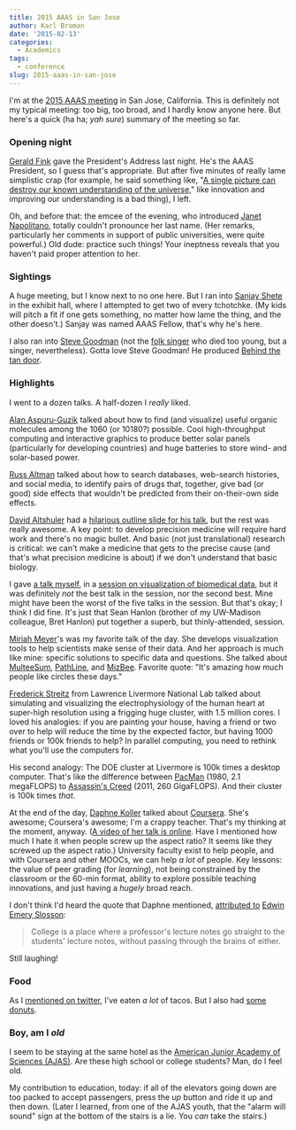 ```yaml
---
title: 2015 AAAS in San Jose
author: Karl Broman
date: '2015-02-13'
categories:
  - Academics
tags:
  - conference
slug: 2015-aaas-in-san-jose
---
```


I'm at the [2015 AAAS meeting](https://aaas.confex.com/aaas/2015/webprogram/start.html) in San Jose, California. This is definitely not my typical meeting: too big, too broad, and I hardly know anyone here. But here's a quick (ha ha; _yah sure_) summary of the meeting so far.

### Opening night

[Gerald Fink](https://en.wikipedia.org/wiki/Gerald_Fink) gave the President's Address last night. He's the AAAS President, so I guess that's appropriate. But after five minutes of really lame simplistic crap (for example, he said something like, "[A single picture can destroy our known understanding of the universe,](https://twitter.com/c_fenster/status/566061155026624513)" like innovation and improving our understanding is a bad thing), I left.

Oh, and before that: the emcee of the evening, who introduced [Janet Napolitano](https://en.wikipedia.org/wiki/Janet_Napolitano), totally couldn't pronounce her last name. (Her remarks, particularly her comments in support of public universities, were quite powerful.) Old dude: practice such things! Your ineptness reveals that you haven't paid proper attention to her.

### Sightings

A huge meeting, but I know next to no one here. But I ran into [Sanjay Shete](https://faculty.mdanderson.org/Sanjay_Shete/) in the exhibit hall, where I attempted to get two of every tchotchke. (My kids will pitch a fit if one gets something, no matter how lame the thing, and the other doesn't.) Sanjay was named AAAS Fellow, that's why he's here.

I also ran into [Steve Goodman](https://med.stanford.edu/profiles/steven-goodman) (not the [folk singer](https://en.wikipedia.org/wiki/Steve_Goodman) who died too young, but a singer, nevertheless). Gotta love Steve Goodman! He produced [Behind the tan door](https://www.youtube.com/watch?v=Ba5eNi0KzHk).

### Highlights

I went to a dozen talks. A half-dozen I _really_ liked.

[Alan Aspuru-Guzik](https://aspuru.chem.harvard.edu/) talked about how to find (and visualize) useful organic molecules among the 1060 (or 10180?) possible. Cool high-throughput computing and interactive graphics to produce better solar panels (particularly for developing countries) and huge batteries to store wind- and solar-based power.

[Russ Altman](https://people.stanford.edu/rbaltman/) talked about how to search databases, web-search histories, and social media, to identify pairs of drugs that, together, give bad (or good) side effects that wouldn't be predicted from their on-their-own side effects.

[David Altshuler](https://en.wikipedia.org/wiki/David_Altshuler) had a [hilarious outline slide for his talk](https://twitter.com/kwbroman/status/566328355570475008), but the rest was really awesome. A key point: to develop precision medicine will require hard work and there's no magic bullet. And basic (not just translational) research is critical: we can't make a medicine that gets to the precise cause (and that's what precision medicine is about) if we don't understand that basic biology.

I gave [a talk myself](https://www.biostat.wisc.edu/~kbroman/presentations/AAAS), in a [session on visualization of biomedical data](https://aaas.confex.com/aaas/2015/webprogram/Session9760.html), but it was definitely _not_ the best talk in the session, nor the second best. Mine might have been the worst of the five talks in the session. But that's okay; I think I did fine. It's just that Sean Hanlon (brother of my UW-Madison colleague, Bret Hanlon) put together a superb, but thinly-attended, session.

[Miriah Meyer](https://www.cs.utah.edu/~miriah/)'s was my favorite talk of the day. She develops visualization tools to help scientists make sense of their data. And her approach is much like mine: specific solutions to specific data and questions. She talked about [MulteeSum](https://www.cs.utah.edu/~miriah/multeesum/), [PathLine](https://www.cs.utah.edu/~miriah/pathline/Overview.html), and [MizBee](https://www.cs.utah.edu/~miriah/mizbee/Overview.html). Favorite quote: "It's amazing how much people like circles these days."

[Frederick Streitz](https://www-pls.llnl.gov/?url=about_pls-scientific_staff-streitz_f) from Lawrence Livermore National Lab talked about simulating and visualizing the electrophysiology of the human heart at super-high  resolution using a frigging huge cluster, with 1.5 million cores. I loved his analogies: if you are painting your house, having a friend or two over to help will reduce the time by the expected factor, but having 1000 friends or 100k friends to help? In parallel computing, you need to rethink what you'll use the computers for.

His second analogy: The DOE cluster at Livermore is 100k times a desktop computer. That's like the difference between [PacMan](https://en.wikipedia.org/wiki/Pac-Man) (1980, 2.1 megaFLOPS) to [Assassin's Creed](https://en.wikipedia.org/wiki/Assassin%27s_Creed) (2011, 260 GigaFLOPS). And their cluster is 100k times _that_.

At the end of the day, [Daphne Koller](https://en.wikipedia.org/wiki/Daphne_Koller) talked about [Coursera](https://www.coursera.org). She's awesome; Coursera's awesome; I'm a crappy teacher. That's my thinking at the moment, anyway. ([A video of her talk is online](https://meetings.aaas.org/live-video-stream/?utm_source=redirect&utm_medium=visual-link&utm_campaign=opp_am15stream#x). Have I mentioned how much I hate it when people screw up the aspect ratio? It seems like they screwed up the aspect ratio.) University faculty exist to help people, and with Coursera and other MOOCs, we can help _a lot_ of people. Key lessons: the value of peer grading (for _learning_), not being constrained by the classroom or the 60-min format, ability to explore possible teaching innovations, and just having a _hugely_ broad reach.

I don't think I'd heard the quote that Daphne mentioned, [attributed to](https://quoteinvestigator.com/2012/08/17/lecture-minds/) [Edwin Emery Slosson](https://en.wikipedia.org/wiki/Edwin_Emery_Slosson):

<blockquote>College is a place where a professor's lecture notes go straight to the students' lecture notes, without passing through the brains of either.</blockquote>

Still laughing!

### Food

As I [mentioned on twitter](https://twitter.com/kwbroman/status/566423868265353216), I've eaten _a lot_ of tacos. But I also had [some donuts](https://twitter.com/kwbroman/status/566263267048161281).

### Boy, am I _old_

I seem to be staying at the same hotel as the [American Junior Academy of Sciences (AJAS)](https://en.wikipedia.org/wiki/American_Junior_Academy_of_Sciences). Are these high school or college students? Man, do I feel old.

My contribution to education, today: if all of the elevators going down are too packed to accept passengers, press the _up_ button and ride it up and then down. (Later I learned, from one of the AJAS youth, that the "alarm will sound" sign at the bottom of the stairs is a lie. You _can_ take the stairs.)
